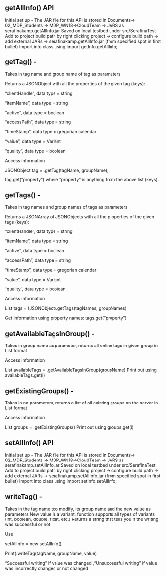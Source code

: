 ## getAllInfo() API
Initial set up - 
The JAR file for this API is stored in Documents-> 02_MDP_Students -> MDP_WN18->CloudTeam -> JARS as serafinakamp.getAllInfo.jar
Saved on local testbed under src/SerafinaTest
Add to project build path by right clicking project -> configure build path -> add external JARs -> serafinakamp.getAllInfo.jar (from specified spot in first bullet)
Import into class using import getInfo.getAllInfo;
  
## getTag() - 

Takes in tag name and group name of tag as parameters

Returns a JSONObject with all the properties of the given tag (keys):

“clientHandle”, data type = string

“itemName”, data type = string

“active”, data type = boolean

“accessPath”, data type = string

“timeStamp”, data type = gregorian calendar

“value”, data type = Variant

“quality”, data type = boolean

Access information 

JSONObject tag = <name> .getTag(tagName, groupName);

tag.get(“property”) where “property” is anything from the above list (keys). 
  
## getTags() - 

Takes in tag names and group names of tags as parameters

Returns a JSONArray of JSONObjects with all the properties of the given tags (keys):

“clientHandle”, data type = string

“itemName”, data type = string

“active”, data type = boolean

“accessPath”, data type = string

“timeStamp”, data type = gregorian calendar

“value”, data type = Variant

“quality”, data type = boolean

Access information 

List<JSONObject> tags = (JSONObject)<name>.getTags(tagNames, groupNames)

Get information using property names: tags.get(“property”)
  
## getAvailableTagsInGroup() -
Takes in group name as parameter, returns all online tags in given group in List<String> format

Access information

List<String> availableTags = <name>.getAvailableTagsInGroup(groupName)
Print out using availableTags.get(i)

## getExistingGroups() - 
Takes in no parameters, returns a list of all existing groups on the server in List<String> format

Access information

List<String> groups = <name>.getExistingGroups()
Print out using groups.get(i)
	
## setAllInfo() API
Initial set up - 
The JAR file for this API is stored in Documents-> 02_MDP_Students -> MDP_WN18->CloudTeam -> JARS as serafinakamp.setAllInfo.jar
Saved on local testbed under src/SerafinaTest
Add to project build path by right clicking project -> configure build path -> add external JARs -> serafinakamp.setAllInfo.jar (from specified spot in first bullet)
Import into class using import setInfo.setAllInfo;

## writeTag() - 
Takes in the tag name too modify, its group name and the new value as parameters
New value is a variant, function supports all types of variants (int, boolean, double, float, etc.)
Returns a string that tells you if the writing was successful or not

Use

setAllInfo <name> = new setAllInfo()

Print(<name>.writeTag(tagName, groupName, value)

“Successful writing” if value was changed ,“Unsuccessful writing” if value was incorrectly changed or not changed


